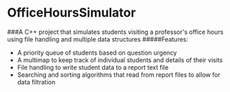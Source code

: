 # OfficeHoursSimulator
###A C++ project that simulates students visiting a professor's office hours using file handling and multiple data structures
#####Features:
- A priority queue of students based on question urgency
-	A multimap to keep track of individual students and details of their visits
-	File handling to write student data to a report text file
-	Searching and sorting algorithms that read from report files to allow for data filtration

